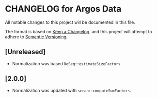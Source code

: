 # CHANGELOG for Argos Data

All notable changes to this project will be documented in this file.

The format is based on [Keep a Changelog](https://keepachangelog.com/en/1.0.0/),
and this project will attempt to adhere to [Semantic Versioning](https://semver.org/spec/v2.0.0.html).

## [Unreleased]

- Normalization was based `DeSeq::estimateSizeFactors`.

## [2.0.0]

- Normalization was updated with `scran::computeSumFactors`.
